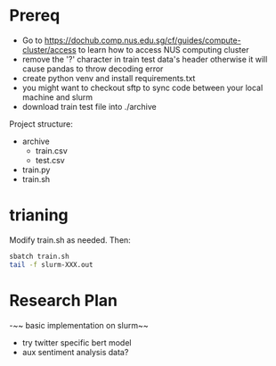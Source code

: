 # Prereq
- Go to https://dochub.comp.nus.edu.sg/cf/guides/compute-cluster/access to learn how to access NUS computing cluster
- remove the '?' character in train test data's header otherwise it will cause pandas to throw decoding error
- create python venv and install requirements.txt
- you might want to checkout sftp to sync code between your local machine and slurm
- download train test file into ./archive

Project structure:
- archive
    -  train.csv
    -  test.csv
- train.py
- train.sh

# trianing
Modify train.sh as needed. Then:

```bash
sbatch train.sh
tail -f slurm-XXX.out
```


# Research Plan
-~~ basic implementation on slurm~~
- try twitter specific bert model
- aux sentiment analysis data?